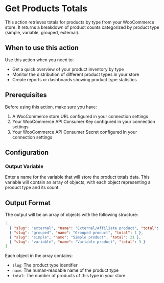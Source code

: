 # Get Products Totals

This action retrieves totals for products by type from your WooCommerce store. It returns a breakdown of product counts categorized by product type (simple, variable, grouped, external).

## When to use this action

Use this action when you need to:
- Get a quick overview of your product inventory by type
- Monitor the distribution of different product types in your store
- Create reports or dashboards showing product type statistics

## Prerequisites

Before using this action, make sure you have:
1. A WooCommerce store URL configured in your connection settings
2. Your WooCommerce API Consumer Key configured in your connection settings
3. Your WooCommerce API Consumer Secret configured in your connection settings

## Configuration

### Output Variable
Enter a name for the variable that will store the product totals data. This variable will contain an array of objects, with each object representing a product type and its count.

## Output Format

The output will be an array of objects with the following structure:

```json
[
  { "slug": "external", "name": "External/Affiliate product", "total": 1 },
  { "slug": "grouped", "name": "Grouped product", "total": 1 },
  { "slug": "simple", "name": "Simple product", "total": 21 },
  { "slug": "variable", "name": "Variable product", "total": 3 }
]
```

Each object in the array contains:
- `slug`: The product type identifier
- `name`: The human-readable name of the product type
- `total`: The number of products of this type in your store